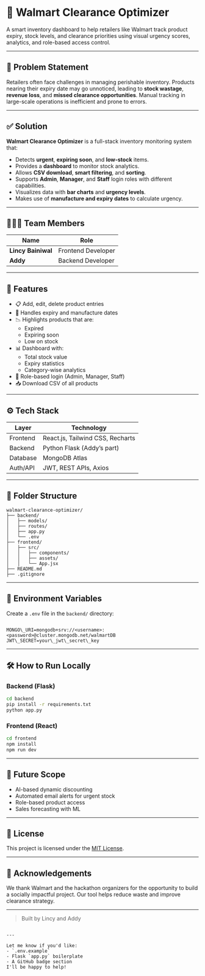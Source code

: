 
# 🛒 Walmart Clearance Optimizer

A smart inventory dashboard to help retailers like Walmart track product expiry, stock levels, and clearance priorities using visual urgency scores, analytics, and role-based access control.

---

## 📌 Problem Statement

Retailers often face challenges in managing perishable inventory. Products nearing their expiry date may go unnoticed, leading to **stock wastage**, **revenue loss**, and **missed clearance opportunities**. Manual tracking in large-scale operations is inefficient and prone to errors.

---

## ✅ Solution

**Walmart Clearance Optimizer** is a full-stack inventory monitoring system that:

- Detects **urgent**, **expiring soon**, and **low-stock** items.
- Provides a **dashboard** to monitor stock analytics.
- Allows **CSV download**, **smart filtering**, and **sorting**.
- Supports **Admin**, **Manager**, and **Staff** login roles with different capabilities.
- Visualizes data with **bar charts** and **urgency levels**.
- Makes use of **manufacture and expiry dates** to calculate urgency.

---

## 🧑‍🤝‍🧑 Team Members

| Name              | Role                             |
|-------------------|----------------------------------|
| **Lincy Bainiwal** | Frontend Developer              |
| **Addy**           | Backend Developer               |

---

## 🚀 Features

- 📋 Add, edit, delete product entries
- 📅 Handles expiry and manufacture dates
- 📉 Highlights products that are:
  - Expired
  - Expiring soon
  - Low on stock
- 📊 Dashboard with:
  - Total stock value
  - Expiry statistics
  - Category-wise analytics
- 🔐 Role-based login (Admin, Manager, Staff)
- 📥 Download CSV of all products

---

## ⚙️ Tech Stack

| Layer      | Technology                     |
|------------|---------------------------------|
| Frontend   | React.js, Tailwind CSS, Recharts |
| Backend    | Python Flask (Addy’s part)       |
| Database   | MongoDB Atlas                    |
| Auth/API   | JWT, REST APIs, Axios            |

---

## 📁 Folder Structure


```
walmart-clearance-optimizer/
├── backend/
│   ├── models/
│   ├── routes/
│   ├── app.py
│   └── .env
├── frontend/
│   ├── src/
│   │   ├── components/
│   │   ├── assets/
│   │   └── App.jsx
├── README.md
├── .gitignore
```


---

## 🔑 Environment Variables

Create a `.env` file in the `backend/` directory:

```

MONGO\_URI=mongodb+srv://<username>:<password>@cluster.mongodb.net/walmartDB
JWT\_SECRET=your\_jwt\_secret\_key

````

---

## 🛠️ How to Run Locally

### Backend (Flask)

```bash
cd backend
pip install -r requirements.txt
python app.py
````

### Frontend (React)

```bash
cd frontend
npm install
npm run dev
```

---

## 🧠 Future Scope

* AI-based dynamic discounting
* Automated email alerts for urgent stock
* Role-based product access
* Sales forecasting with ML

---

## 📃 License

This project is licensed under the [MIT License](LICENSE).

---

## 🙏 Acknowledgements

We thank Walmart and the hackathon organizers for the opportunity to build a socially impactful project. Our tool helps reduce waste and improve clearance strategy.

---

> Built  by Lincy and Addy

```

---

Let me know if you'd like:
- `.env.example`
- Flask `app.py` boilerplate
- A GitHub badge section  
I'll be happy to help!
```

